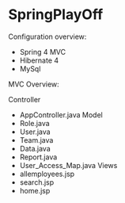 # SpringPlayOff

Configuration overview:
- Spring 4 MVC
- Hibernate 4
- MySql

MVC Overview:
 
Controller
  - AppController.java
Model
  - Role.java
  - User.java
  - Team.java
  - Data.java
  - Report.java
  - User_Access_Map.java
Views
  - allemployees.jsp
  - search.jsp
  - home.jsp
  
